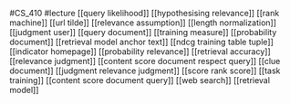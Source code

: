 #CS_410
#lecture
[[query likelihood]]
[[hypothesising relevance]]
[[rank machine]]
[[url tilde]]
[[relevance assumption]]
[[length normalization]]
[[judgment user]]
[[query document]]
[[training measure]]
[[probability document]]
[[retrieval model anchor text]]
[[ndcg training table tuple]]
[[indicator homepage]]
[[probability relevance]]
[[retrieval accuracy]]
[[relevance judgment]]
[[content score document respect query]]
[[clue document]]
[[judgment relevance judgment]]
[[score rank score]]
[[task training]]
[[content score document query]]
[[web search]]
[[retrieval model]]
